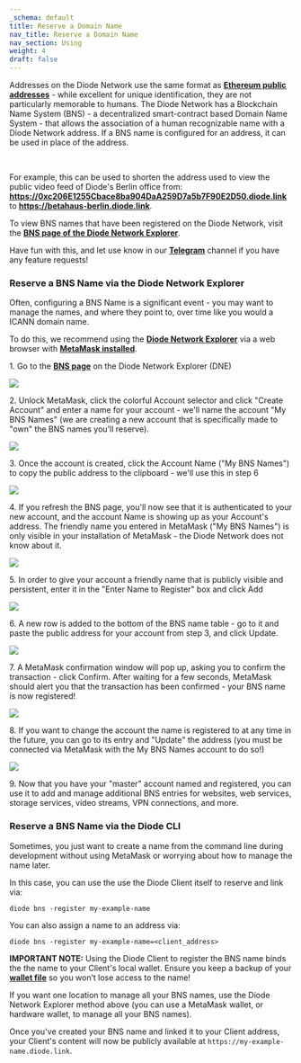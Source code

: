 ```yaml
---
_schema: default
title: Reserve a Domain Name
nav_title: Reserve a Domain Name
nav_section: Using
weight: 4
draft: false
---
```

Addresses on the Diode Network use the same format as <a href="https://ethereum.github.io/yellowpaper/paper.pdf" target="_blank" rel="noopener"><strong>Ethereum public addresses</strong></a> - while excellent for unique identification, they are not particularly memorable to humans. The Diode Network has a Blockchain Name System (BNS) - a decentralized smart-contract based Domain Name System - that allows the association of a human recognizable name with a Diode Network address. If a BNS name is configured for an address, it can be used in place of the address.

&nbsp;

For example, this can be used to shorten the address used to view the public video feed of Diode's Berlin office from: <a href="https://0xc206e1255cbace8ba904daa259d7a5b7f90e2d50.diode.link/" target="_blank" rel="noopener"><strong>https://0xc206E1255Cbace8ba904DaA259D7a5b7F90E2D50.diode.link</strong></a> to <a href="https://betahaus-berlin.diode.link/" target="_blank" rel="noopener"><strong>https://betahaus-berlin.diode.link</strong></a>.

To view BNS names that have been registered on the Diode Network, visit the <a href="https://diode.io/prenet/#/dns" target="_blank" rel="noopener"><strong>BNS page of the Diode Network Explorer</strong></a>.

Have fun with this, and let use know in our [**Telegram**](https://t.me/diode_chain) channel if you have any feature requests!

### **Reserve a BNS Name via the Diode Network Explorer**

Often, configuring a BNS Name is a significant event - you may want to manage the names, and where they point to, over time like you would a ICANN domain name.

To do this, we recommend using the <a href="https://diode.io/prenet/#/dns" target="_blank" rel="noopener"><strong>Diode Network Explorer</strong></a> via a web browser with [**MetaMask installed**](https://cli.docs.diode.io/docs/faq/configure-metamask/).

1\. Go to the <a href="https://diode.io/prenet/#/dns" target="_blank" rel="noopener"><strong>BNS page</strong></a> on the Diode Network Explorer (DNE)

![](/uploads/image-18.png)

2\. Unlock MetaMask, click the colorful Account selector and click "Create Account" and enter a name for your account - we'll name the account "My BNS Names" (we are creating a new account that is specifically made to "own" the BNS names you'll reserve).

![](/uploads/image-19.png)

3\. Once the account is created, click the Account Name ("My BNS Names") to copy the public address to the clipboard - we'll use this in step 6

![](/uploads/image-20.png)

4\. If you refresh the BNS page, you'll now see that it is authenticated to your new account, and the account Name is showing up as your Account's address. The friendly name you entered in MetaMask ("My BNS Names") is only visible in your installation of MetaMask - the Diode Network does not know about it.

![](/uploads/image-21.png)

5\. In order to give your account a friendly name that is publicly visible and persistent, enter it in the "Enter Name to Register" box and click Add

![](/uploads/image-22.png)

6\. A new row is added to the bottom of the BNS name table - go to it and paste the public address for your account from step 3, and click Update.

![](/uploads/image-23.png)

7\. A MetaMask confirmation window will pop up, asking you to confirm the transaction - click Confirm. After waiting for a few seconds, MetaMask should alert you that the transaction has been confirmed - your BNS name is now registered!

![](/uploads/image-24.png)

8\. If you want to change the account the name is registered to at any time in the future, you can go to its entry and "Update" the address (you must be connected via MetaMask with the My BNS Names account to do so!)

![](/uploads/image-25.png)

9\. Now that you have your "master" account named and registered, you can use it to add and manage additional BNS entries for websites, web services, storage services, video streams, VPN connections, and more.

### **Reserve a BNS Name via the Diode CLI**

Sometimes, you just want to create a name from the command line during development without using MetaMask or worrying about how to manage the name later.

In this case, you can use the use the Diode Client itself to reserve and link via:

```
diode bns -register my-example-name
```

You can also assign a name to an address via:

```
diode bns -register my-example-name=<client_address>
```

**IMPORTANT NOTE:** Using the Diode Client to register the BNS name binds the the name to your Client's local wallet. Ensure you keep a backup of your [**wallet file**](https://cli.docs.diode.io/docs/faq/where-is-my-local-wallet-stored/) so you won’t lose access to the name!

If you want one location to manage all your BNS names, use the Diode Network Explorer method above (you can use a MetaMask wallet, or hardware wallet, to manage all your BNS names).

Once you've created your BNS name and linked it to your Client address, your Client's content will now be publicly available at `https://my-example-name.diode.link`.